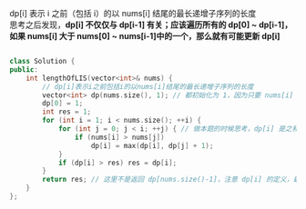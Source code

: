 dp[i] 表示 i 之前（包括 i）的以 nums[i] 结尾的最长递增子序列的长度  
思考之后发现，**dp[i] 不仅仅与 dp[i-1] 有关；应该遍历所有的 dp[0] ~ dp[i-1]，如果 nums[i] 大于 nums[0] ~ nums[i-1]中的一个，那么就有可能更新 dp[i]**  
```cpp

class Solution {
public:
    int lengthOfLIS(vector<int>& nums) {
        // dp[i]表示i之前包括i的以nums[i]结尾的最长递增子序列的长度
        vector<int> dp(nums.size(), 1); // 都初始化为 1，因为只要 nums[i] 本身可以做子序列
        dp[0] = 1;
        int res = 1;
        for (int i = 1; i < nums.size(); ++i) {
            for (int j = 0; j < i; ++j) { // 做本题的时候思考，dp[i] 是之和 dp[i-1] 有关，还是和 dp[0]...dp[i-1] 都有关系？如果都有关系，那么直接用循环遍历
                if (nums[i] > nums[j])
                    dp[i] = max(dp[i], dp[j] + 1);
            }
            if (dp[i] > res) res = dp[i];
        }
        return res; // 这里不是返回 dp[nums.size()-1]，注意 dp[i] 的定义，最长子序列不一定以 nums[nums.size()-1] 结尾
    }
};
```
